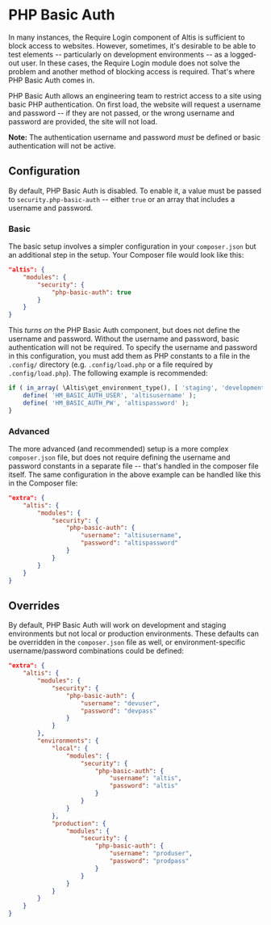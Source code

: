 # PHP Basic Auth

In many instances, the Require Login component of Altis is sufficient to block access to websites. However, sometimes, it's desirable to be able to test elements -- particularly on development environments -- as a logged-out user. In these cases, the Require Login module does not solve the problem and another method of blocking access is required. That's where PHP Basic Auth comes in.

PHP Basic Auth allows an engineering team to restrict access to a site using basic PHP authentication. On first load, the website will request a username and password -- if they are not passed, or the wrong username and password are provided, the site will not load.

**Note:** The authentication username and password _must_ be defined or basic authentication will not be active.

## Configuration

By default, PHP Basic Auth is disabled. To enable it, a value must be passed to `security.php-basic-auth` -- either `true` or an array that includes a username and password.

### Basic

The basic setup involves a simpler configuration in your `composer.json` but an additional step in the setup. Your Composer file would look like this:

```json
"altis": {
	"modules": {
		"security": {
			"php-basic-auth": true
		}
	}
}
```

This _turns on_ the PHP Basic Auth component, but does not define the username and password. Without the username and password, basic authentication will not be required. To specify the username and password in this configuration, you must add them as PHP constants to a file in the `.config/` directory (e.g. `.config/load.php` or a file required by `.config/load.php`). The following example is recommended:

```php
if ( in_array( \Altis\get_environment_type(), [ 'staging', 'development' ] ) {
	define( 'HM_BASIC_AUTH_USER', 'altisusername' );
	define( 'HM_BASIC_AUTH_PW', 'altispassword' );
}
```

### Advanced

The more advanced (and recommended) setup is a more complex `composer.json` file, but does not require defining the username and password constants in a separate file -- that's handled in the composer file itself. The same configuration in the above example can be handled like this in the Composer file:

```json
"extra": {
	"altis": {
		"modules": {
			"security": {
				"php-basic-auth": {
					"username": "altisusername",
					"password": "altispassword"
				}
			}
		}
	}
}
```

## Overrides

By default, PHP Basic Auth will work on development and staging environments but not local or production environments. These defaults can be overridden in the `composer.json` file as well, or environment-specific username/password combinations could be defined:

```json
"extra": {
	"altis": {
		"modules": {
			"security": {
				"php-basic-auth": {
					"username": "devuser",
					"password": "devpass"
				}
			}
		},
		"environments": {
			"local": {
				"modules": {
					"security": {
						"php-basic-auth": {
							"username": "altis",
							"password": "altis"
						}
					}
				}
			},
			"production": {
				"modules": {
					"security": {
						"php-basic-auth": {
							"username": "produser",
							"password": "prodpass"
						}
					}
				}
			}
		}
	}
}
```
